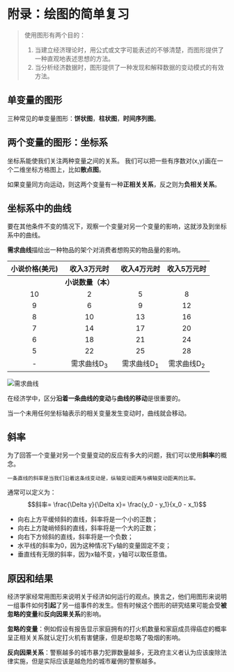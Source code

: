 # 附录：绘图的简单复习

> 使用图形有两个目的：
>
> 1. 当建立经济理论时，用公式或文字可能表述的不够清楚，而图形提供了一种直观地表述思想的方法。
> 2. 当分析经济数据时，图形提供了一种发现和解释数据的变动模式的有效方法。

## 单变量的图形

三种常见的单变量图形：**饼状图**，**柱状图**，**时间序列图**。

## 两个变量的图形：坐标系

坐标系能使我们关注两种变量之间的关系。
我们可以把一些有序数对(x,y)画在一个二维坐标方格图上，比如**散点图**。

如果变量同方向运动，则这两个变量有一种**正相关关系**，反之则为**负相关关系**。

## 坐标系中的曲线

要在其他条件不变的情况下，观察一个变量对另一个变量的影响，这就涉及到坐标系中的曲线。

**需求曲线**描绘出一种物品的架个对消费者想购买的物品量的影响。

|小说价格(美元)|收入3万元时|收入4万元时|收入5万元时|
|   :-: |   :-: |   :-: |   :-: |
|       |**小说数量（本）**|      |
|   10  |   2   |   5   |   8   |
|   9   |   6   |   9   |   12  |
|   8   |   10  |   13  |   16  |
|   7   |  14   |   17  |   20  |
|   6   |   18  |   21  |   24  |
|   5   |   22  |   25  |   28  |
|-|需求曲线D<sub>3</sub>|需求曲线D<sub>1</sub>|需求曲线D<sub>2</sub>|

![需求曲线](https://s1.ax1x.com/2020/07/20/U4mpD0.jpg)

在经济学中，区分**沿着一条曲线的变动**与**曲线的移动**是很重要的。

当一个未用任何坐标轴表示的相关变量发生变动时，曲线就会移动。

## 斜率

为了回答一个变量对另一个变量变动的反应有多大的问题，我们可以使用**斜率**的概念。

    一条直线的斜率是当我们沿着这条线变动是，纵轴变动距离与横轴变动距离的比率。
    
通常可以定义为：    
$$斜率= \frac{\Delta y}{\Delta x}= \frac{y_0 - y_1}{x_0 - x_1}$$

- 向右上方平缓倾斜的直线，斜率将是一个小的正数；
- 向右上方陡峭倾斜的直线，斜率将是一个大的正数；
- 向右下方倾斜的直线，斜率将是一个负数；
- 水平线的斜率为0，因为这种情况下y轴的变量固定不变；
- 垂直线有无限的斜率，因为x轴不变，y轴可以取任意值。

## 原因和结果

经济学家经常用图形来说明关于经济如何运行的观点。换言之，他们用图形来说明一组事件如何**引起**了另一组事件的发生。但有时候这个图形的研究结果可能会受**被忽略的变量**和**反向因果关系**的影响。

**忽略的变量**：例如假设有报告显示家庭拥有的打火机数量和家庭成员得癌症的概率呈正相关关系就认定打火机有害健康，但是却忽略了吸烟的影响。

**反向因果关系**：警察越多的城市暴力犯罪数量越多，无政府主义者认为应该废除法律实施，但是实际应该是越危险的城市雇佣的警察越多。